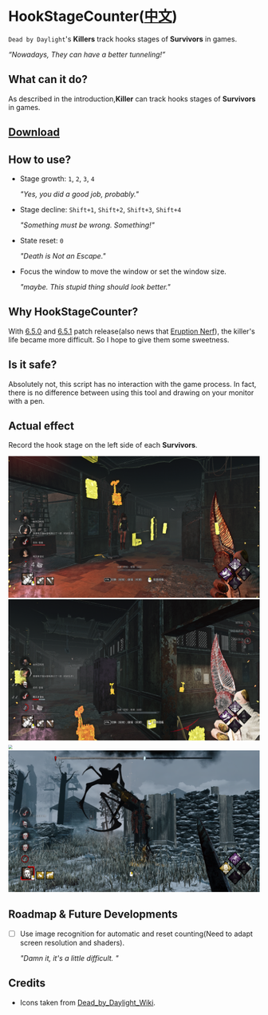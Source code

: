 # HookStageCounter([中文](./README_zh.md))

`Dead by Daylight`'s **Killers** track hooks stages of **Survivors** in games.

*“Nowadays, They can have a better tunneling!”*

## What can it do?

As described in the introduction,**Killer** can track hooks stages of **Survivors** in games.

## [Download](https://github.com/zhangzhuheng/HookStageCounter/releases)


## How to use?

* Stage growth: `1`, `2`, `3`, `4`

  *"Yes, you did a good job, probably."*
* Stage decline: `Shift+1`, `Shift+2`, `Shift+3`, `Shift+4`

  *"Something must be wrong. Something!"*
* State reset: `0`

  *"Death is Not an Escape."*
* Focus the window to move the window or set the window size.

  *"maybe. This stupid thing should look better."*

## Why HookStageCounter?

With [6.5.0](https://support.deadbydaylight.com/hc/en-us/articles/12635716723988-6-5-0-Mid-Chapter) and [6.5.1](https://support.deadbydaylight.com/hc/en-us/articles/12820574058260-6-5-1-Patch-Notes) patch release(also news that [Eruption Nerf](https://twitter.com/DeadByBHVR/status/1624060668449095680)), the killer's life became more difficult. So I hope to give them some sweetness.

## Is it safe?

Absolutely not, this script has no interaction with the game process. In fact, there is no difference between using this tool and drawing on your monitor with a pen.

## Actual effect

Record the hook stage on the left side of each **Survivors**.

<img src=".\Screenshots\1.png" style="zoom:50%;" />
<img src=".\Screenshots\2.png" style="zoom:50%;" />
<img src=".\Screenshots\3.png" style="zoom:50%;" />
<img src=".\Screenshots\4.png" style="zoom:50%;" />

## Roadmap & Future Developments

- [ ] Use image recognition for automatic and reset counting(Need to adapt screen resolution and shaders).

  *"Damn it, it's a little difficult. "*

## Credits

* Icons taken from [Dead_by_Daylight_Wiki](https://deadbydaylight.fandom.com/wiki/Dead_by_Daylight_Wiki).
